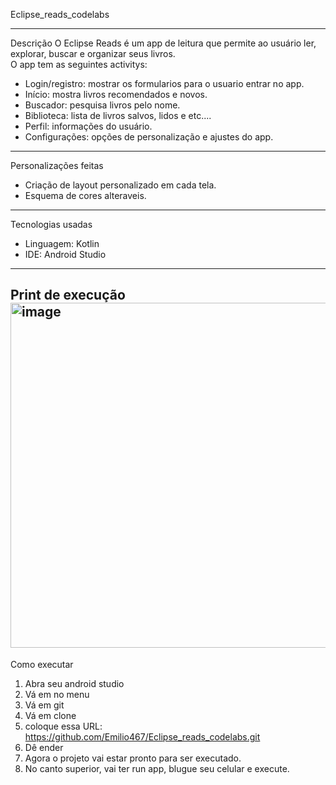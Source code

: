 Eclipse_reads_codelabs

-----------------------------------------------------------------------------------------------------

Descrição
O Eclipse Reads é um app de leitura que permite ao usuário ler, explorar, buscar e organizar seus livros.  
O app tem as seguintes activitys:
- Login/registro: mostrar os formularios para o usuario entrar no app.
- Início: mostra livros recomendados e novos.
- Buscador: pesquisa livros pelo nome.
- Biblioteca: lista de livros salvos, lidos e etc....
- Perfil: informações do usuário.
- Configurações: opções de personalização e ajustes do app.

-------------------------------------------------------------------------------------------------------

Personalizações feitas
- Criação de layout personalizado em cada tela.
- Esquema de cores alteraveis.
  
-------------------------------------------------------------------------------------------------------

Tecnologias usadas
- Linguagem: Kotlin  
- IDE: Android Studio  

--------------------------------------------------------------------------------------------------------

Print de execução
<img width="750" height="552" alt="image" src="https://github.com/user-attachments/assets/064a2c5e-11c9-4b36-a6a5-610e7982562e" />
--------------------------------------------------------------------------------------------------------

Como executar
1. Abra seu android studio
2. Vá em no menu
3. Vá em git
4. Vá em clone
5. coloque essa URL: https://github.com/Emilio467/Eclipse_reads_codelabs.git
6. Dê ender
7. Agora o projeto vai estar pronto para ser executado.
8. No canto superior, vai ter run app, blugue seu celular e execute.
